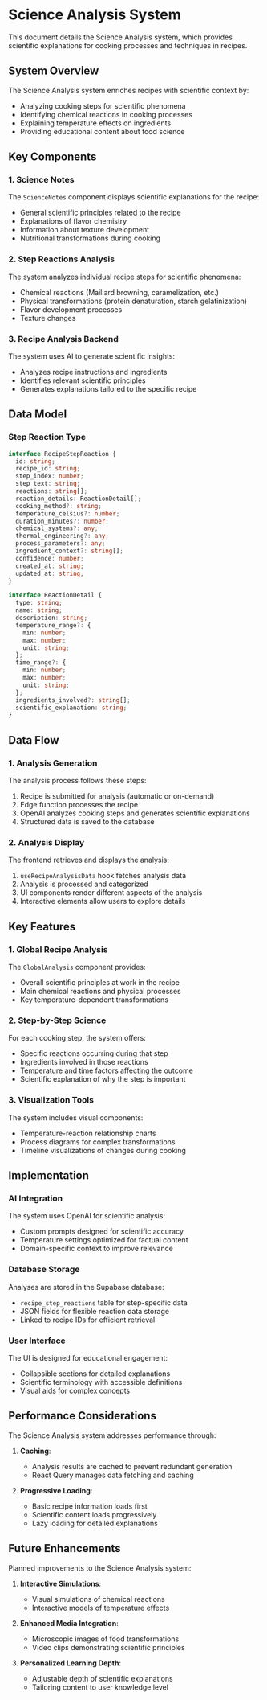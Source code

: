 
# Science Analysis System

This document details the Science Analysis system, which provides scientific explanations for cooking processes and techniques in recipes.

## System Overview

The Science Analysis system enriches recipes with scientific context by:
- Analyzing cooking steps for scientific phenomena
- Identifying chemical reactions in cooking processes
- Explaining temperature effects on ingredients
- Providing educational content about food science

## Key Components

### 1. Science Notes

The `ScienceNotes` component displays scientific explanations for the recipe:
- General scientific principles related to the recipe
- Explanations of flavor chemistry
- Information about texture development
- Nutritional transformations during cooking

### 2. Step Reactions Analysis

The system analyzes individual recipe steps for scientific phenomena:
- Chemical reactions (Maillard browning, caramelization, etc.)
- Physical transformations (protein denaturation, starch gelatinization)
- Flavor development processes
- Texture changes

### 3. Recipe Analysis Backend

The system uses AI to generate scientific insights:
- Analyzes recipe instructions and ingredients
- Identifies relevant scientific principles
- Generates explanations tailored to the specific recipe

## Data Model

### Step Reaction Type

```typescript
interface RecipeStepReaction {
  id: string;
  recipe_id: string;
  step_index: number;
  step_text: string;
  reactions: string[];
  reaction_details: ReactionDetail[];
  cooking_method?: string;
  temperature_celsius?: number;
  duration_minutes?: number;
  chemical_systems?: any;
  thermal_engineering?: any;
  process_parameters?: any;
  ingredient_context?: string[];
  confidence: number;
  created_at: string;
  updated_at: string;
}

interface ReactionDetail {
  type: string;
  name: string;
  description: string;
  temperature_range?: {
    min: number;
    max: number;
    unit: string;
  };
  time_range?: {
    min: number;
    max: number;
    unit: string;
  };
  ingredients_involved?: string[];
  scientific_explanation: string;
}
```

## Data Flow

### 1. Analysis Generation

The analysis process follows these steps:
1. Recipe is submitted for analysis (automatic or on-demand)
2. Edge function processes the recipe
3. OpenAI analyzes cooking steps and generates scientific explanations
4. Structured data is saved to the database

### 2. Analysis Display

The frontend retrieves and displays the analysis:
1. `useRecipeAnalysisData` hook fetches analysis data
2. Analysis is processed and categorized
3. UI components render different aspects of the analysis
4. Interactive elements allow users to explore details

## Key Features

### 1. Global Recipe Analysis

The `GlobalAnalysis` component provides:
- Overall scientific principles at work in the recipe
- Main chemical reactions and physical processes
- Key temperature-dependent transformations

### 2. Step-by-Step Science

For each cooking step, the system offers:
- Specific reactions occurring during that step
- Ingredients involved in those reactions
- Temperature and time factors affecting the outcome
- Scientific explanation of why the step is important

### 3. Visualization Tools

The system includes visual components:
- Temperature-reaction relationship charts
- Process diagrams for complex transformations
- Timeline visualizations of changes during cooking

## Implementation

### AI Integration

The system uses OpenAI for scientific analysis:
- Custom prompts designed for scientific accuracy
- Temperature settings optimized for factual content
- Domain-specific context to improve relevance

### Database Storage

Analyses are stored in the Supabase database:
- `recipe_step_reactions` table for step-specific data
- JSON fields for flexible reaction data storage
- Linked to recipe IDs for efficient retrieval

### User Interface

The UI is designed for educational engagement:
- Collapsible sections for detailed explanations
- Scientific terminology with accessible definitions
- Visual aids for complex concepts

## Performance Considerations

The Science Analysis system addresses performance through:
1. **Caching**:
   - Analysis results are cached to prevent redundant generation
   - React Query manages data fetching and caching

2. **Progressive Loading**:
   - Basic recipe information loads first
   - Scientific content loads progressively
   - Lazy loading for detailed explanations

## Future Enhancements

Planned improvements to the Science Analysis system:

1. **Interactive Simulations**:
   - Visual simulations of chemical reactions
   - Interactive models of temperature effects

2. **Enhanced Media Integration**:
   - Microscopic images of food transformations
   - Video clips demonstrating scientific principles

3. **Personalized Learning Depth**:
   - Adjustable depth of scientific explanations
   - Tailoring content to user knowledge level
